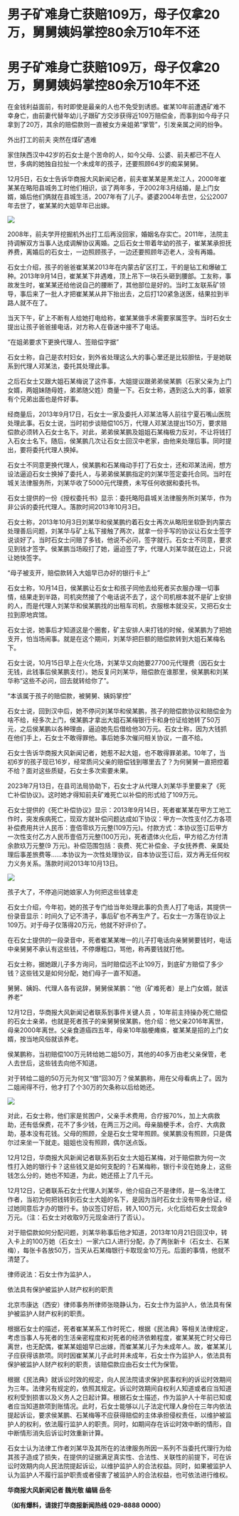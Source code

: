 # 男子矿难身亡获赔109万，母子仅拿20万，舅舅姨妈掌控80余万10年不还

# 男子矿难身亡获赔109万，母子仅拿20万，舅舅姨妈掌控80余万10年不还

在金钱利益面前，有时即使是最亲的人也不免受到诱惑。崔某10年前遭遇矿难不幸身亡，由前妻代替年幼儿子跟矿方交涉获得近109万赔偿金，而事到如今母子只拿到了20万，其余的赔偿款则一直被女方亲姐弟“掌管”，引发亲属之间的纷争。

外出打工的前夫 突然在煤矿遇难

家住陕西汉中42岁的石女士是个苦命的人，如今父母、公婆、前夫都已不在人世，多病的她独自拉扯一个未成年的孩子，还要照顾64岁的痴呆舅舅。

12月5日，石女士告诉华商报大风新闻记者，前夫崔某某是黑龙江人，2000年崔某某在略阳县城务工时他们相识，谈了两年多，于2002年3月结婚，是上门女婿，婚后他们俩就在县城生活，2007年有了儿子。婆婆2004年去世，公公2007年去世了，崔某某的大姐早年已出嫁。

![](https://inews.gtimg.com/om_bt/Oo7_qz0XhR__Y_EASInJjQsCSHIWlQ8gs8oNHpfSyzEVMAA/1000)

2008年，前夫学开挖掘机外出打工后再没回家，婚姻名存实亡。2011年，法院主持调解双方当事人达成调解协议离婚。之后石女士带着年幼的孩子，崔某某承担抚养费，离婚后的石女士，一边照顾孩子，一边还要照顾年迈老人，没有再婚。

石女士介绍，孩子的爸爸崔某某2013年在内蒙古矿区打工，干的是钻工和爆破工种。2013年9月14日，崔某某下井遇难，顶上吊下一块石头砸到腰部。工友称，事故发生时，崔某某还给他说自己的腰断了，其他部位是好的。当时工友联系矿领导，事后来了一批人才把崔某某从井下抬出去，之后打120紧急送医，结果拉到半路人就不在了。

当天下午，矿上不断有人给她打电给称，崔某某做手术需要家属签字。当时石女士提出让孩子爸爸接电话，对方称人在昏迷中接不了电话。

“在姐弟要求下更换代理人、签赔偿字据”

石女士称，自己是农村妇女，到外省处理这么大的事心里还是比较胆怯，于是她联系到代理人邓某法，委托其处理此事。

之后石女士又跟大姐石某梅说了这件事，大姐提议跟弟弟侯某鹏（石家父亲为上门女婿，两姐妹随母姓，弟弟随父姓）商量一下。石女士称，遇到这么大的事，娘家有个兄弟出面也是件好事。

经商量后，2013年9月17日，石女士一家及委托人邓某法等人前往宁夏石嘴山医院处理此事。石女士说，当时初步谈赔偿105万，代理人邓某法提出150万，要求赔偿款必须转入石女士名下。对此，弟弟侯某鹏及姐姐石某梅极力反对，不让将钱打入石女士名下。随后，侯某鹏几次让石女士回汉中老家，由他来处理后事。同时提出，要将委托代理人换掉。

石女士不同意更换代理人，侯某鹏和石某梅动手打了石女士，还和邓某法闹，想方设法逼迫石女士换掉了委托人，与弟弟侯某鹏指定的刘某华签定委托合同。当时在城关法律服务所，刘某华收了5000元代理费，未写任何收据和委托书。

石女士提供的一份《授权委托书》显示：委托略阳县城关法律服务所刘某华，作为非公诉的委托代理人。落款时间2013年10月3日。

石女士称，2013年10月3日刘某华和侯某鹏约着石女士再次从略阳坐软卧到内蒙古处理善后问题，刘某华与矿上私下接触了两次，就拿一份手写的协议让石女士签字说谈好了。当时石女士问赔了多钱，他说不必问，签字就行。石女士不同意，要求见到钱才签字。侯某鹏当场殴打了她，逼迫签了字，代理人刘某华就在边上，只说让她快签字。

“母子被支开，赔偿款转入大姐早已办好的银行卡上”

石女士称，10月14日，侯某鹏让石女士和孩子同他去给死者买衣服办理一切事情，结果走到半路，司机突然接了个电话说不去了，这个司机根本就不是矿上安排的人，而是代理人刘某华和侯某鹏找的出租车司机，衣服根本就没买，又把石女士拉到原地宾馆。

石女士说，她事后才知道这是个圈套，矿主安排人来打钱的时候，侯某鹏为了把她支开，怕当场闹事。就是在这个期间，刘某华把巨额的赔偿款转到大姐石某梅名下。

石女士说，10月15日早上在火化场，刘某华又向她要27700元代理费（因石女士无钱，此钱事后侯某鹏支付）。她反复问刘某华，赔偿款在谁那里，侯某鹏和刘某华称“这些不必问，回去就转给你了”。

“本该属于孩子的赔偿款，被舅舅、姨妈掌控”

石女士说，回到汉中后，她不停问刘某华和侯某鹏，孩子的赔偿款协议和赔偿金为啥不给，经多次上门，侯某鹏才拿出大姐石某梅银行卡和身份证给她转了50万元，之后侯某鹏以各种理由，逼迫她先后借给他30万元。石女士称，因为大钱抓在他们手上，石女士不敢得罪他。事后她多次催问相关协议，一直不给。

石女士告诉华商报大风新闻记者，她惹不起大姐，也不敢得罪弟弟。10年了，当初6岁的孩子现已16岁，经常质问父亲的赔偿钱到哪里去了？为何舅舅一直把控着不给？面对这些质疑，石女士多次索要未果。

2023年7月13日，在县司法局协助下，石女士才从代理人刘某华手里要来了《死亡补偿协议》。这时她才得知前夫矿难死亡以补偿的形式给了109万元。

石女士提供的《死亡补偿协议》显示：2013年9月14日，死者崔某某在甲方工地工作时，突发疾病死亡，现双方就补偿问题达成如下协议：甲方一次性支付乙方各项补偿费用共计人民币：壹佰零玖万元整(109万元)。付款方式：本协议签订后甲方一次性支付乙方人民币壹佰万元整(100万元)，死者遗体火化后，甲方给乙方付清余款玖万元整(9
万元)。补偿范围包括：丧费、死亡补偿金、子女抚养费、亲属处理后事差旅费等……本协议为一次性处理协议，自本协议签订后，双方再无任何权力义务关系。落款时间2013年10月13日。

![](https://inews.gtimg.com/om_bt/OAQPfaQMCMgmcRfPsvwyJxUmwjfJR1BKpgfzKtcQ03idYAA/1000)

孩子大了，不停追问她娘家人为何把这些钱拿走

石女士介绍，今年初，她的孩子专门给当年处理此事的负责人打了电话，其提供一份录音显示：时间久了记不清子，事后矿也不再生产了。石女士一方落在协议上109万。对于母子仅落得20万元，他就不好评价了。

在石女士提供的一段录音中，死者崔某某唯一的儿子打电话向亲舅舅要钱时，电话中亲舅舅不承认有这些钱，不停爆粗口，骂他，称再要钱就打他。

石女士称，据她跟儿子多方询问，当时赔偿远不止109万，到底矿方赔偿了多少钱？这些钱又是如何分配，她们母子一直不知道。

舅舅、姨妈、代理人各有说辞，舅舅侯某鹏：“他（矿难死者）是上门女婿，就该养老”

12月12日，华商报大风新闻记者联系到事件关键人员
，10年前主持操办死亡赔偿的石女士亲弟，也就是死者孩子的亲舅舅侯某鹏，他介绍：他父亲2016年离世，母亲2000年离世。父亲食道癌四五年，母亲10年脑梗瘫痪，崔某某是招的上门女婿，按当地风俗就该养老。

侯某鹏称，当初赔偿100万元转给她二姐50万，其他的40多万由老父亲保管，老人去世后，这些钱去向他不知道。

对于转给二姐的50万元为何又“借”回30万？侯某鹏称，用在父母看病上了。因为二姐闹得不行，他才打了个30万的欠条称以后给她还。

![](https://inews.gtimg.com/om_bt/OBJGSkFkWTC35PBuh6lio7x3gM8fwTLn2W_XHlY7qm358AA/1000)

对此，石女士称，他们家是贫困户，父亲手术费用，合疗报70%，加上大病救助，还有低保费，花不了多少钱，在两三万之间。母亲脑梗手术，合疗、大病救助，基本没有花钱。父母的照顾，全是石女士常年照顾。侯某鹏没有照顾，只是偶尔过来坐一下就走。姐姐也没有照顾，偶尔送点饭。

12月12日，华商报大风新闻记者联系到石女士大姐石某梅，对于赔偿款为何一次性打入她的银行卡？这些钱又是如何支配的？石某梅称，银行卡没在她身上，这些钱怎么分的，她也不知道，为此，她还搭上了几千元。

12月12日，记者联系石女士代理人刘某华，他介绍自己不是律师，是一名法律工作者，当初为何把钱转到石女士大姐的名下，是因为当时石女士没有带身份证，经过她同意后才办的银行卡。协议签订好后，转入100万元，火化后给石女士现金9万元。（注：石女士对收取9万元现金进行了否认）。

对于赔偿款如何分配问题，刘某华称事后他才知道，2013年10月21日回汉中，转入卡上的100万她（石女士）一家六口人进行分配，办了两张新卡（石女士、石某梅），每张卡各放50万，当天从石某梅银行卡取现金10万元。后面的事情，他就不清楚了。

律师说法：石女士作为监护人，

依法具有保护被监护人财产权利的职责

北京市康达（西安）律师事务所律师张晓静认为，石女士作为监护人，依法具有保护被监护人财产权利的职责。

根据石女士的描述，死者崔某某系工作时死亡，根据《民法典》等相关法律规定，考虑当事人与死者的生活亲密程度和对死者的经济依赖程度，崔某某死亡时父母已离世，也无配偶，崔某某姐姐早已出嫁，而崔某某儿子为未成年人。故，崔某某儿子应获得该款项。同时因崔某某儿子此时并未成年，石女士作为监护人，依法具有保护被监护人财产权利的职责，该赔偿款应由石女士代为保管。

根据《民法典》就诉讼时效的规定，向人民法院请求保护民事权利的诉讼时效期间为三年。法律另有规定的，依照其规定。诉讼时效期间自权利人知道或者应当知道权利受到损害以及义务人之日起计算。根据石女士描述，作为监护人十年前已知或者应当知道款项到账情况。此时，石女士能够以儿子法定代理人身份在三年内依法提起诉讼，要求侯某鹏、石某梅等不应获得赔偿的主体承担侵权责任，以维护被监护人的权利，依法履行监护人的职责。同时，如期间存在诉讼时效中断的情形，自中断情形消失后诉讼时效重新计算。

石女士认为法律工作者刘某华及其所在的法律服务所因一系列不当委托代理行为给其孩子造成了损失，在提供的证据满足真实性、合法性、关联性的前提下，可在诉讼时效期内向人民法院提起诉讼，以维护监护人的合法权益。同时，如果被监护人认为监护人不履行监护职责或者侵害了被监护人的合法权益，也可依法进行维权。

**华商报大风新闻记者 魏光敬 编辑 岳冬**

**（如有爆料，请拨打华商报新闻热线 029-8888 0000）**

